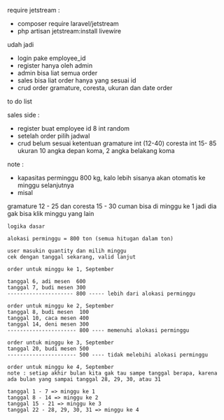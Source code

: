 require jetstream :

-   composer require laravel/jetstream
-   php artisan jetstream:install livewire

udah jadi

-   login pake employee_id
-   register hanya oleh admin
-   admin bisa liat semua order
-   sales bisa liat order hanya yang sesuai id
-   crud order gramature, coresta, ukuran dan date order

to do list

sales side :

-   register buat employee id 8 int random
-   setelah order pilih jadwal
-   crud belum sesuai ketentuan
    gramature int (12-40)
    coresta int 15- 85
    ukuran 10 angka depan koma, 2 angka belakang koma

note :

-   kapasitas perminggu 800 kg, kalo lebih sisanya akan otomatis ke minggu selanjutnya
-   misal

gramature 12 - 25 dan coresta 15 - 30 cuman bisa di minggu ke 1 jadi dia gak bisa klik minggu yang lain

    logika dasar

    alokasi perminggu = 800 ton (semua hitugan dalam ton)

    user masukin quantity dan milih minggu
    cek dengan tanggal sekarang, valid lanjut

    order untuk minggu ke 1, September

    tanggal 6, adi mesen  600
    tanggal 7, budi mesen 300
    --------------------- 800 ----- lebih dari alokasi perminggu

    order untuk minggu ke 2, September
    tanggal 8, budi mesen  100
    tanggal 10, caca mesen 400
    tanggal 14, deni mesen 300
    ---------------------- 800 ---- memenuhi alokasi perminggu

    order untuk minggu ke 3, September
    tanggal 20, budi mesen 500
    ---------------------- 500 ---- tidak melebihi alokasi perminggu

    order untuk minggu ke 4, September
    note : setiap akhir bulan kita gak tau sampe tanggal berapa, karena ada bulan yang sampai tanggal 28, 29, 30, atau 31

    tanggal 1 - 7 => minggu ke 1
    tanggal 8 - 14 => minggu ke 2
    tanggal 15 - 21 => minggu ke 3
    tanggal 22 - 28, 29, 30, 31 => minggu ke 4

